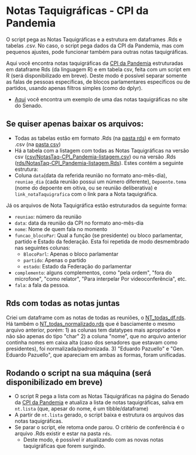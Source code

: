 # Notas Taquigráficas - CPI da Pandemia
O script pega as Notas Taquigráficas e a estrutura em dataframes .Rds e tabelas .csv.
No caso, o script pega dados da CPI da Pandemia, mas com pequenos ajustes, pode funcionar também para outras notas taquigráficas.

Aqui você encontra notas taquigráficas da [CPI da Pandemia](https://legis.senado.leg.br/comissoes/comissao?codcol=2441) estruturadas em dataframe Rds (da linguagem R) e em tabela csv, feita com um script em R (será disponibilizado em breve). Deste modo é possível separar somente as falas de pessoas específicas, de blocos parlamentares específicos ou de partidos, usando apenas filtros simples (como do dplyr).
- [Aqui](https://www25.senado.leg.br/web/atividade/notas-taquigraficas/-/notas/r/9996) você encontra um exemplo de uma das notas taquigráficas no site do Senado.

## Se quiser apenas baixar os arquivos:
- Todas as tabelas estão em formato .Rds (na [pasta rds](https://github.com/SoaresAlisson/NotasTaquigraficas/tree/master/rds)) e em formato .csv (na [pasta csv](https://github.com/SoaresAlisson/NotasTaquigraficas/tree/master/csv))
 - Há a tabela com a listagem com todas as Notas Taquigráficas na versão csv ([csv/NotasTaq-CPI_Pandemia-listagem.csv](https://github.com/SoaresAlisson/NotasTaquigraficas/blob/master/csv/NotasTaq-CPI_Pandemia-listagem.csv)) ou na versão .Rds ([rds/NotasTaq-CPI_Pandemia-listagem.Rds](https://github.com/SoaresAlisson/NotasTaquigraficas/raw/master/rds/NotasTaq-CPI_Pandemia-listagem.Rds)). Estes contém a seguinte estrutura:
  - Coluna `data`(data da referida reunião no formato ano-mês-dia), `reuniao_dia` (cada reunião possui um número diferente), `Depoente.tema` (nome do depoente em oitiva, ou se reunião deliberativa) e `link_notaTaquigrafica` com o link para a Nota taquigráfica.

Já os arquivos de Nota Taquigráfica estão estruturados da seguinte forma:
  
- `reuniao`: número da reunião
- `data`:  data da reunião da CPI no formato ano-mês-dia
- `nome`: Nome de quem fala no momento
- `funcao_blocoPar`: Qual a função (se presidente) ou bloco parlamentar, partido e Estado da federação. Esta foi repetida de modo desmembrado nas seguintes colunas:
  - `BlocoParl`: Apenas o bloco parlamentar
  - `partido`: Apenas o partido
  - `estado`: Estado da Federação do parlamentar
- `complemento`: alguns complementos, como "pela ordem", "fora do microfone", "como relator", "Para interpelar Por videoconferência", etc.
- `fala`: a fala da pessoa.

## Rds com todas as notas juntas
Criei um dataframe com as notas de todas as reuniões, o [NT_todas_df.rds](https://github.com/SoaresAlisson/NotasTaquigraficas/blob/master/rds/NT_todas_df.rds).
Há também o [NT_todas_normalizado.rds](https://github.com/SoaresAlisson/NotasTaquigraficas/blob/master/rds/NT_todas_normalizado.rds) que é basciamente o mesmo arquivo anterior, porém: 1) as colunas tem datatypes mais apropriados e não são apenas do tipo "char" 2) a coluna "nome", que no arquivo anterior continha nomes em caixa alta (caso dos senadores que estavam como presidentes), foi normalizada/padronizada. 3) "Eduardo Pazuello" e "Gen. Eduardo Pazuello", que apareciam em ambas as formas, foram unificadas.

## Rodando o script na sua máquina (será disponibilizado em breve)
- O script R pega a lista com as Notas Táquigráficas na página do Senado da [CPI da Pandemia](https://legis.senado.leg.br/comissoes/comissao?codcol=2441) e atualiza a lista de notas taquigráficas, salva em `nt.lista` (que, apesar do nome, é um tibble/dataframe)
- A partir de `nt.lista` gerado, o script baixa e estrutura os arquivos das notas taquigráficas.
- Se parar o script, ele retoma onde parou. O critério de conferência é o arquivo .Rds existir e estar na pasta `rds`. 
  - Deste modo, é possível ir atualizando com as novas notas taquigráficas que forem surgindo.
